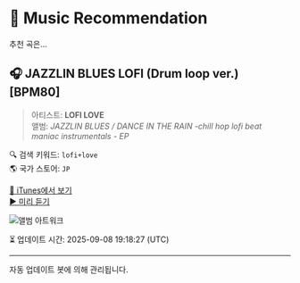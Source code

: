 
# 🎵 Music Recommendation

추천 곡은...

## 🎧 JAZZLIN BLUES LOFI (Drum loop ver.) [BPM80]  
> 아티스트: **LOFI LOVE**  
> 앨범: _JAZZLIN BLUES / DANCE IN THE RAIN -chill hop lofi beat maniac instrumentals - EP_  

🔍 검색 키워드: `lofi+love`  
🌎 국가 스토어: `JP`

[🔗 iTunes에서 보기](https://music.apple.com/jp/album/jazzlin-blues-lofi-drum-loop-ver-bpm80/1449980185?i=1449980679&uo=4)  
[▶️ 미리 듣기](https://audio-ssl.itunes.apple.com/itunes-assets/AudioPreview125/v4/5d/df/20/5ddf20d7-0765-a67b-1caf-23fba8ddc67b/mzaf_9774120097864475057.plus.aac.p.m4a)

![앨범 아트워크](https://is1-ssl.mzstatic.com/image/thumb/Music124/v4/7a/dd/ef/7addefe5-7121-ba05-cc11-c90789ba7635/859754678122_cover.png/100x100bb.jpg)

⏳ 업데이트 시간: 2025-09-08 19:18:27 (UTC)

---
자동 업데이트 봇에 의해 관리됩니다.
